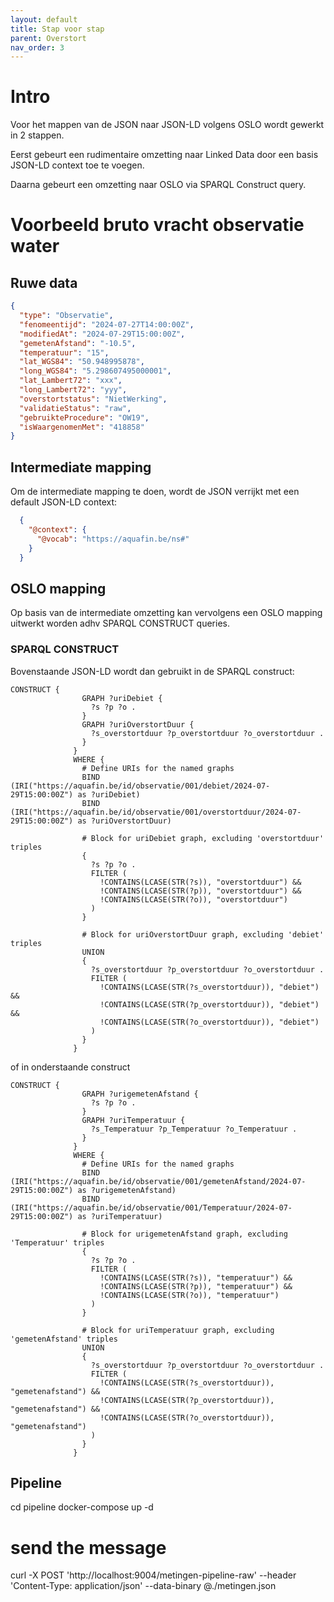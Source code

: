 ```yaml
---
layout: default
title: Stap voor stap
parent: Overstort
nav_order: 3
---
```


# Intro

Voor het mappen van de JSON naar JSON-LD volgens OSLO wordt gewerkt in 2 stappen.

Eerst gebeurt een rudimentaire omzetting naar Linked Data door een basis JSON-LD context toe te voegen.

Daarna gebeurt een omzetting naar OSLO via SPARQL Construct query.

# Voorbeeld bruto vracht observatie water 

## Ruwe data

```json
{
  "type": "Observatie",
  "fenomeentijd": "2024-07-27T14:00:00Z",
  "modifiedAt": "2024-07-29T15:00:00Z",
  "gemetenAfstand": "-10.5",
  "temperatuur": "15",
  "lat_WGS84": "50.948995878",
  "long_WGS84": "5.298607495000001",
  "lat_Lambert72": "xxx",
  "long_Lambert72": "yyy",
  "overstortstatus": "NietWerking",
  "validatieStatus": "raw",
  "gebruikteProcedure": "OW19",
  "isWaargenomenMet": "418858"
}
```

## Intermediate mapping

Om de intermediate mapping te doen, wordt de JSON verrijkt met een default JSON-LD context:
```json
  {
    "@context": {
      "@vocab": "https://aquafin.be/ns#"
    }
  }
```

## OSLO mapping

Op basis van de intermediate omzetting kan vervolgens een OSLO mapping uitwerkt worden adhv SPARQL CONSTRUCT queries. 

### SPARQL CONSTRUCT

Bovenstaande JSON-LD wordt dan gebruikt in de SPARQL construct:

```
CONSTRUCT {
                GRAPH ?uriDebiet {
                  ?s ?p ?o .
                }
                GRAPH ?uriOverstortDuur {
                  ?s_overstortduur ?p_overstortduur ?o_overstortduur .
                }
              }
              WHERE { 
                # Define URIs for the named graphs
                BIND (IRI("https://aquafin.be/id/observatie/001/debiet/2024-07-29T15:00:00Z") as ?uriDebiet)
                BIND (IRI("https://aquafin.be/id/observatie/001/overstortduur/2024-07-29T15:00:00Z") as ?uriOverstortDuur)

                # Block for uriDebiet graph, excluding 'overstortduur' triples
                {
                  ?s ?p ?o .
                  FILTER (
                    !CONTAINS(LCASE(STR(?s)), "overstortduur") &&
                    !CONTAINS(LCASE(STR(?p)), "overstortduur") &&
                    !CONTAINS(LCASE(STR(?o)), "overstortduur")
                  )
                }

                # Block for uriOverstortDuur graph, excluding 'debiet' triples
                UNION
                {
                  ?s_overstortduur ?p_overstortduur ?o_overstortduur .
                  FILTER (
                    !CONTAINS(LCASE(STR(?s_overstortduur)), "debiet") &&
                    !CONTAINS(LCASE(STR(?p_overstortduur)), "debiet") &&
                    !CONTAINS(LCASE(STR(?o_overstortduur)), "debiet")
                  )
                }
              }
```

of in onderstaande construct

```
CONSTRUCT {
                GRAPH ?urigemetenAfstand {
                  ?s ?p ?o .
                }
                GRAPH ?uriTemperatuur {
                  ?s_Temperatuur ?p_Temperatuur ?o_Temperatuur .
                }
              }
              WHERE { 
                # Define URIs for the named graphs
                BIND (IRI("https://aquafin.be/id/observatie/001/gemetenAfstand/2024-07-29T15:00:00Z") as ?urigemetenAfstand)
                BIND (IRI("https://aquafin.be/id/observatie/001/Temperatuur/2024-07-29T15:00:00Z") as ?uriTemperatuur)

                # Block for urigemetenAfstand graph, excluding 'Temperatuur' triples
                {
                  ?s ?p ?o .
                  FILTER (
                    !CONTAINS(LCASE(STR(?s)), "temperatuur") &&
                    !CONTAINS(LCASE(STR(?p)), "temperatuur") &&
                    !CONTAINS(LCASE(STR(?o)), "temperatuur")
                  )
                }

                # Block for uriTemperatuur graph, excluding 'gemetenAfstand' triples
                UNION
                {
                  ?s_overstortduur ?p_overstortduur ?o_overstortduur .
                  FILTER (
                    !CONTAINS(LCASE(STR(?s_overstortduur)), "gemetenafstand") &&
                    !CONTAINS(LCASE(STR(?p_overstortduur)), "gemetenafstand") &&
                    !CONTAINS(LCASE(STR(?o_overstortduur)), "gemetenafstand")
                  )
                }
              }
```
## Pipeline

cd pipeline
docker-compose up -d

# send the message
curl  -X POST 'http://localhost:9004/metingen-pipeline-raw' --header 'Content-Type: application/json' --data-binary  @./metingen.json
